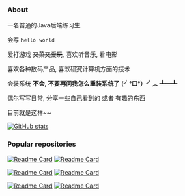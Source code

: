 ### About

一名普通的Java后端练习生

会写 `hello world`

爱打游戏 ~~又菜又爱玩~~, 喜欢听音乐, 看电影

喜欢各种数码产品, 喜欢研究计算机方面的技术

~~会装系统~~ **不会, 不要再问我怎么重装系统了 (╯°□°）╯︵ ┻━┻**

偶尔写写日常, 分享一些自己看到的 或者 有趣的东西

目前就是这样~~

[![GitHub stats](https://github-readme-stats.vercel.app/api?username=chencd97&show_icons=true&theme=transparent&rank_icon=github)](https://github.com/chencd97)

### Popular repositories

[![Readme Card](https://github-readme-stats.vercel.app/api/pin/?username=chencd97&show_owner=true&&theme=transparent&repo=chencd97)](https://github.com/chencd97/chencd97)
[![Readme Card](https://github-readme-stats.vercel.app/api/pin/?username=chencd97&show_owner=true&theme=transparent&repo=memos-web)](https://github.com/chencd97/memos-web)

[![Readme Card](https://github-readme-stats.vercel.app/api/pin/?username=chencd97&show_owner=true&theme=transparent&repo=uc2mp3)](https://github.com/chencd97/uc2mp3)
[![Readme Card](https://github-readme-stats.vercel.app/api/pin/?username=chencd97&show_owner=true&theme=transparent&repo=alist-web-dist)](https://github.com/chencd97/alist-web-dist)

[![Readme Card](https://github-readme-stats.vercel.app/api/pin/?username=chencd97&show_owner=true&theme=transparent&repo=docker-image-base)](https://github.com/chencd97/docker-image-base)
[![Readme Card](https://github-readme-stats.vercel.app/api/pin/?username=chencd97&show_owner=true&theme=transparent&repo=docker-image-project)](https://github.com/chencd97/docker-image-project)
